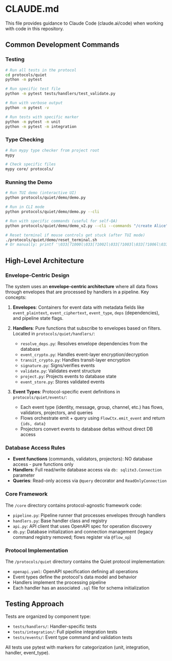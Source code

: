 # CLAUDE.md

This file provides guidance to Claude Code (claude.ai/code) when working with code in this repository.

## Common Development Commands

### Testing
```bash
# Run all tests in the protocol
cd protocols/quiet
python -m pytest

# Run specific test file
python -m pytest tests/handlers/test_validate.py

# Run with verbose output
python -m pytest -v

# Run tests with specific marker
python -m pytest -m unit
python -m pytest -m integration
```

### Type Checking
```bash
# Run mypy type checker from project root
mypy

# Check specific files
mypy core/ protocols/
```

### Running the Demo
```bash
# Run TUI demo (interactive UI)
python protocols/quiet/demo/demo.py

# Run in CLI mode
python protocols/quiet/demo/demo.py --cli

# Run with specific commands (useful for self-QA)
python protocols/quiet/demo/demo_v2.py --cli --commands "/create Alice" "/network test-network" # (or see: /help)

# Reset terminal if mouse controls get stuck (after TUI mode)
./protocols/quiet/demo/reset_terminal.sh
# Or manually: printf '\033[?1000l\033[?1002l\033[?1003l\033[?1006l\033[?25h'
```

## High-Level Architecture

### Envelope-Centric Design
The system uses an **envelope-centric architecture** where all data flows through envelopes that are processed by handlers in a pipeline. Key concepts:

1. **Envelopes**: Containers for event data with metadata fields like `event_plaintext`, `event_ciphertext`, `event_type`, `deps` (dependencies), and pipeline state flags.

2. **Handlers**: Pure functions that subscribe to envelopes based on filters. Located in `protocols/quiet/handlers/`:
   - `resolve_deps.py`: Resolves envelope dependencies from the database
   - `event_crypto.py`: Handles event-layer encryption/decryption
   - `transit_crypto.py`: Handles transit-layer encryption
   - `signature.py`: Signs/verifies events
   - `validate.py`: Validates event structure
   - `project.py`: Projects events to database state
   - `event_store.py`: Stores validated events

3. **Event Types**: Protocol-specific event definitions in `protocols/quiet/events/`:
   - Each event type (identity, message, group, channel, etc.) has flows, validators, projectors, and queries
   - Flows orchestrate emit + query using `FlowCtx.emit_event` and return `{ids, data}`
   - Projectors convert events to database deltas without direct DB access

### Database Access Rules
- **Event functions** (commands, validators, projectors): NO database access - pure functions only
- **Handlers**: Full read/write database access via `db: sqlite3.Connection` parameter
- **Queries**: Read-only access via `@query` decorator and `ReadOnlyConnection`

### Core Framework
The `/core` directory contains protocol-agnostic framework code:
- `pipeline.py`: Pipeline runner that processes envelopes through handlers
- `handlers.py`: Base handler class and registry
- `api.py`: API client that uses OpenAPI spec for operation discovery
- `db.py`: Database initialization and connection management
  (legacy command registry removed; flows register via `@flow_op`)

### Protocol Implementation
The `/protocols/quiet` directory contains the Quiet protocol implementation:
- `openapi.yaml`: OpenAPI specification defining all operations
- Event types define the protocol's data model and behavior
- Handlers implement the processing pipeline
- Each handler has an associated `.sql` file for schema initialization

## Testing Approach
Tests are organized by component type:
- `tests/handlers/`: Handler-specific tests
- `tests/integration/`: Full pipeline integration tests
- `tests/events/`: Event type command and validation tests

All tests use pytest with markers for categorization (unit, integration, handler, event_type).
